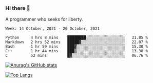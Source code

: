 ### Hi there 👋

<!--
**shejialuo/shejialuo** is a ✨ _special_ ✨ repository because its `README.md` (this file) appears on your GitHub profile.

Here are some ideas to get you started:

- 🔭 I’m currently working on ...
- 🌱 I’m currently learning ...
- 👯 I’m looking to collaborate on ...
- 🤔 I’m looking for help with ...
- 💬 Ask me about ...
- 📫 How to reach me: ...
- 😄 Pronouns: ...
- ⚡ Fun fact: ...
-->

A programmer who seeks for liberty.

<!--START_SECTION:waka-->
```text
Week: 14 October, 2021 - 20 October, 2021

Python     4 hrs 8 mins    ████████░░░░░░░░░░░░░░░░░   31.85 % 
Markdown   2 hrs 52 mins   █████▓░░░░░░░░░░░░░░░░░░░   22.07 % 
Bash       1 hr 59 mins    ███▓░░░░░░░░░░░░░░░░░░░░░   15.30 % 
C++        1 hr 44 mins    ███▒░░░░░░░░░░░░░░░░░░░░░   13.38 % 
C          52 mins         █▓░░░░░░░░░░░░░░░░░░░░░░░   06.76 % 
```
<!--END_SECTION:waka-->

[![Anurag's GitHub stats](https://github-readme-stats.vercel.app/api?username=shejialuo&show_icons=true&theme=dracula)](https://github.com/anuraghazra/github-readme-stats)

[![Top Langs](https://github-readme-stats.vercel.app/api/top-langs/?username=shejialuo&layout=compact)](https://github.com/anuraghazra/github-readme-stats)
